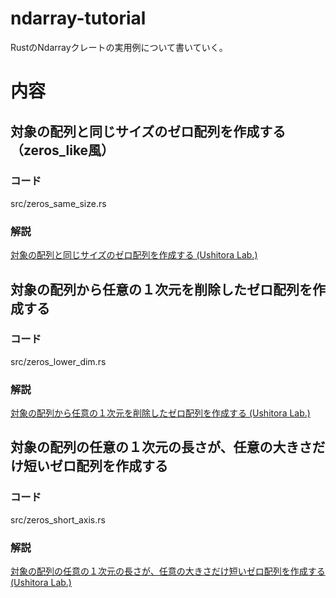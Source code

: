 # ndarray-tutorial
RustのNdarrayクレートの実用例について書いていく。

# 内容

## 対象の配列と同じサイズのゼロ配列を作成する（zeros_like風）

### コード

src/zeros_same_size.rs

### 解説

[対象の配列と同じサイズのゼロ配列を作成する (Ushitora Lab.)](https://ushitora.net/?p=2040)

## 対象の配列から任意の１次元を削除したゼロ配列を作成する

### コード

src/zeros_lower_dim.rs

### 解説

[対象の配列から任意の１次元を削除したゼロ配列を作成する (Ushitora Lab.)](https://ushitora.net/?p=2043)

## 対象の配列の任意の１次元の長さが、任意の大きさだけ短いゼロ配列を作成する

### コード

src/zeros_short_axis.rs

### 解説

[対象の配列の任意の１次元の長さが、任意の大きさだけ短いゼロ配列を作成する (Ushitora Lab.)](https://ushitora.net/?p=2047)
